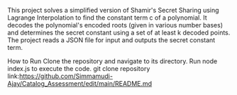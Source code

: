 This project solves a simplified version of Shamir's Secret Sharing using Lagrange Interpolation to find the constant term c of a polynomial. It decodes the polynomial's encoded roots (given in various number bases) and determines the secret constant using a set of at least k decoded points. The project reads a JSON file for input and outputs the secret constant term.

How to Run
Clone the repository and navigate to its directory.
Run node index.js to execute the code.
git clone repository link:https://github.com/Simmamudi-Ajay/Catalog_Assessment/edit/main/README.md
